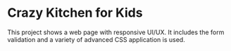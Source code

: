 # Crazy Kitchen for Kids

This project shows a web page with responsive UI/UX. It includes the form validation and a variety of advanced CSS application is used. 
